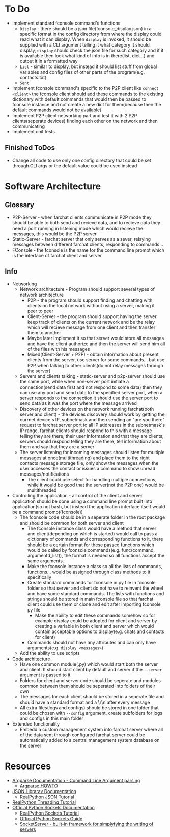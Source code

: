 # To Do
* Implement standard fconsole command's functions
	* `Display` - there should be a json file(fconsole_display.json) in a specific format in the config directory from where the display could read what it can display. When `display` is invoked, it should be supplied with a CLI argument telling it what category it should display, `display` should check the json file for such category and if it is available then look what kind of info is in there(list, dict...) and output it in a formatted way
	* `List` - similar to display, but instead it should list stuff from global variables and config files of other parts of the program(e.g. contacts.txt)
	* `Sent`
* Implement fconsole command's specific to the P2P client like `connect <client>` the fconsole client should add these commands to the existing dictionary with default commands that would then be passed to fconsole instance and not create a new dict for them(because then the default commands would not be available)
* Implement P2P client networking part and test it with 2 P2P clients(seperate devices) finding each other on the network and then communicating
* Implement unit tests

## Finished ToDos
* Change all code to use only one config directory that could be set through CLI args or the default value could be used instead



# Software Architecture
## Glossary
* P2P-Server - when farchat clients communicate in P2P mode they should be able to both send and recieve data, and to recieve data they need a port running in listening mode which would recieve the messages, this would be the P2P server
* Static-Server - farchat server that only serves as a sever, relaying messages between different farchat clients, responding to commands...
* FConsole - the fconsole is the name for the command line prompt which is the interface of farchat client and server

## Info
* Networking
	* Network architecture - Program should support several types of network architecture
		* P2P - the program should support finding and chatting with clients on the local network without using a server, making it peer to peer
		* Client-Server - the program should support having the server keep track of clients on the current network and be the relay which will recieve message from one client and then transfer them to another
		* Maybe later implement it so that server would store all messages and have the client authorize and then the server will send him all of the files with his messages
		* Mixed(Client-Server + P2P) - obtain information about present clients from the server, use server for some commands... but use P2P when talking to other clients(do not relay messages through the server)
	* Servers and clients talking - static-server and p2p-server should use the same port, while when non-server port initiate a connection(send data first and not respond to some data) then they can use any port and send data to the specified server port, when a server responds to the connection it should use the server port to send data as it was the port where the message arrived
	* Discovery of other devices on the network running farchat(both server and client) - the devices discovery should work by getting the currnet device's IP, subnetmask and then sending an "are you there" request to farchat server port to all IP addresses in the subnetmask's IP range, farchat clients should respond to this with a message telling they are there, their user information and that they are clients; servers should respond telling they are there, tell information about them and say that they are a server
	* The server listening for incoming messages should listen for multiple messages at once(multithreading) and place them to the right contacts message storage file, only show the messages when the user accesses the contact or issues a command to show unread messages/notifications
		* The client could use select for handling multiple connections, while it would be good that the server(not the P2P one) would be multithreaded
* Controlling the application - all control of the client and server application should be done using a command line prompt built into application(so not bash, but instead the application interface itself would be a command prompt(fconsole))
	* The fconsole code should be in a seperate folder in the root package and should be common for both server and client
		* The fconsole instance class would have a method that server and client(depending on which is started) would call to pass a dictionary of commands and corresponding functions to it, there should be a certain format for these passed functions which would be called by fconsole commands(e.g. func(command, argumentd_list)), the format is needed so all functions accept the same arguments.
		* Make the fconsole instance a class so all the lists of commands, functions... would be assigned through class methods to it specifically
		* Create standard commands for fconsole in py file in fconsole folder so that server and client do not have to reinvent the wheel and have some standard commands. The lists with functions and strings should be stored in main fconsole file so that farchat client could use them or clone and edit after importing fconsole py file
			* Make the ability to edit these commands somehow so for example display could be adopted for client and server by creating a variable in both client and server which would contain acceptable options to display(e.g. chats and contacts for client)
		* Commands should not have any attributes and can only have arguments(e.g. `display <messages>`)
	* Add the ability to use scripts
* Code architecture
	* Have one common module(.py) which would start both the server and client. It should start client by default and server if the `--server` argument is passed to it
	* Folders for client and server code should be seperate and modules common between them should be seperated into folders of their own
	* The messages for each client should be stored in a seperate file and should have a standard format and a \r\n after every message
	* All extra files(logs and configs) should be stored in one folder that could be chosen with `--config` argument, create subfolders for logs and configs in this main folder
* Extended functionality
	* Embedd a custom management system into farchat server where all of the data sent through configured farchat server could be automatically added to a central management system database on the server



# Resources
* [Argparse Documentation - Command Line Argument parsing](https://docs.python.org/3/library/argparse.html)
	* [Argparse HOWTO](https://docs.python.org/3/howto/argparse.html)
* [JSON Libraray Documentation](https://docs.python.org/3/library/json.html)
	* [RealPython JSON Tutorial](https://realpython.com/python-json/)
* [RealPython Threading Tutorial](https://realpython.com/intro-to-python-threading/)
* [Official Python Sockets Documentation](https://docs.python.org/3/library/socket.html)
	* [RealPython Sockets Tutorial](https://realpython.com/python-sockets/)
	* [Official Python Sockets Guide](https://docs.python.org/3/howto/sockets.html)
	* [SocketServer - built-in framework for simplyfying the writing of servers](https://docs.python.org/3/library/socketserver.html#module-socketserver)